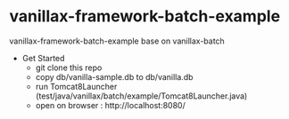# vanillax-framework-batch-example
vanillax-framework-batch-example base on vanillax-batch

* Get Started
    - git clone this repo
    - copy db/vanilla-sample.db to db/vanilla.db
    - run Tomcat8Launcher (test/java/vanillax/batch/example/Tomcat8Launcher.java)
    - open on browser : http://localhost:8080/
    